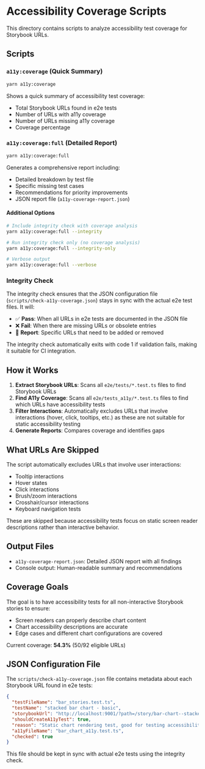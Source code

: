 # Accessibility Coverage Scripts

This directory contains scripts to analyze accessibility test coverage for Storybook URLs.

## Scripts

### `a11y:coverage` (Quick Summary)

```bash
yarn a11y:coverage
```

Shows a quick summary of accessibility test coverage:
- Total Storybook URLs found in e2e tests
- Number of URLs with a11y coverage
- Number of URLs missing a11y coverage
- Coverage percentage

### `a11y:coverage:full` (Detailed Report)

```bash
yarn a11y:coverage:full
```

Generates a comprehensive report including:
- Detailed breakdown by test file
- Specific missing test cases
- Recommendations for priority improvements
- JSON report file (`a11y-coverage-report.json`)

#### Additional Options

```bash
# Include integrity check with coverage analysis
yarn a11y:coverage:full --integrity

# Run integrity check only (no coverage analysis)
yarn a11y:coverage:full --integrity-only

# Verbose output
yarn a11y:coverage:full --verbose
```

### Integrity Check

The integrity check ensures that the JSON configuration file (`scripts/check-a11y-coverage.json`) stays in sync with the actual e2e test files. It will:

- ✅ **Pass**: When all URLs in e2e tests are documented in the JSON file
- ❌ **Fail**: When there are missing URLs or obsolete entries
- 📝 **Report**: Specific URLs that need to be added or removed

The integrity check automatically exits with code 1 if validation fails, making it suitable for CI integration.

## How it Works

1. **Extract Storybook URLs**: Scans all `e2e/tests/*.test.ts` files to find Storybook URLs
2. **Find A11y Coverage**: Scans all `e2e/tests_a11y/*.test.ts` files to find which URLs have accessibility tests
3. **Filter Interactions**: Automatically excludes URLs that involve interactions (hover, click, tooltips, etc.) as these are not suitable for static accessibility testing
4. **Generate Reports**: Compares coverage and identifies gaps

## What URLs Are Skipped

The script automatically excludes URLs that involve user interactions:
- Tooltip interactions
- Hover states
- Click interactions
- Brush/zoom interactions
- Crosshair/cursor interactions
- Keyboard navigation tests

These are skipped because accessibility tests focus on static screen reader descriptions rather than interactive behavior.

## Output Files

- `a11y-coverage-report.json`: Detailed JSON report with all findings
- Console output: Human-readable summary and recommendations

## Coverage Goals

The goal is to have accessibility tests for all non-interactive Storybook stories to ensure:
- Screen readers can properly describe chart content
- Chart accessibility descriptions are accurate
- Edge cases and different chart configurations are covered

Current coverage: **54.3%** (50/92 eligible URLs)

## JSON Configuration File

The `scripts/check-a11y-coverage.json` file contains metadata about each Storybook URL found in e2e tests:

```json
{
  "testFileName": "bar_stories.test.ts",
  "testName": "stacked bar chart - basic",
  "storybookUrl": "http://localhost:9001/?path=/story/bar-chart--stacked-as-percentage",
  "shouldCreateA11yTest": true,
  "reason": "Static chart rendering test, good for testing accessibility descriptions",
  "a11yFileName": "bar_chart_a11y.test.ts",
  "checked": true
}
```

This file should be kept in sync with actual e2e tests using the integrity check.
